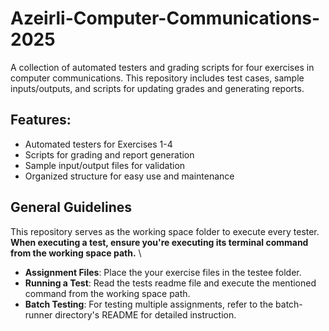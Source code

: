 # Azeirli-Computer-Communications-2025
A collection of automated testers and grading scripts for four exercises in computer communications. This repository includes test cases, sample inputs/outputs, and scripts for updating grades and generating reports.

## Features:
* Automated testers for Exercises 1-4
* Scripts for grading and report generation
* Sample input/output files for validation
* Organized structure for easy use and maintenance

## General Guidelines
This repository serves as the working space folder to execute every tester. \
**When executing a test, ensure you're executing its terminal command from the working space path.** \
- **Assignment Files**: Place the your exercise files in the testee folder.
- **Running a Test**: Read the tests readme file and execute the mentioned command from the working space path.
- **Batch Testing**: For testing multiple assignments, refer to the batch-runner directory's README for detailed instruction.